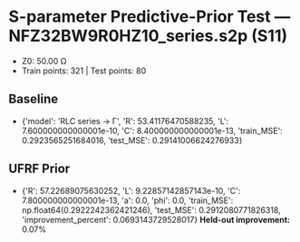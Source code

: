 # S-parameter Predictive-Prior Test — NFZ32BW9R0HZ10_series.s2p (S11)
- Z0: 50.00 Ω
- Train points: 321  |  Test points: 80

## Baseline
- {'model': 'RLC series -> Γ', 'R': 53.41176470588235, 'L': 7.600000000000001e-10, 'C': 8.400000000000001e-13, 'train_MSE': 0.2923565251684016, 'test_MSE': 0.29141006624276933}

## UFRF Prior
- {'R': 57.22689075630252, 'L': 9.22857142857143e-10, 'C': 7.800000000000001e-13, 'a': 0.0, 'phi': 0.0, 'train_MSE': np.float64(0.2922242362421246), 'test_MSE': 0.2912080771826318, 'improvement_percent': 0.0693143729528017}
**Held-out improvement:** 0.07%